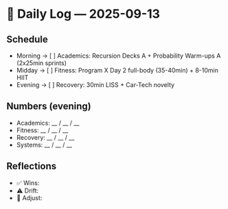 # 📅 Daily Log — 2025-09-13

## Schedule
- Morning → [ ] Academics: Recursion Decks A + Probability Warm-ups A (2x25min sprints)
- Midday → [ ] Fitness: Program X Day 2 full-body (35-40min) + 8-10min HIIT
- Evening → [ ] Recovery: 30min LISS + Car-Tech novelty

## Numbers (evening)
- Academics: __ / __ / __
- Fitness: __ / __ / __
- Recovery: __ / __ / __
- Systems: __ / __ / __

## Reflections
- ✅ Wins:
- ⚠️ Drift:
- 🔄 Adjust:
